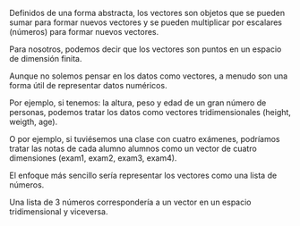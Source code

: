 Definidos de una forma abstracta, los vectores son objetos que se pueden sumar para formar nuevos vectores y se pueden multiplicar por escalares (números) para formar nuevos vectores.

Para nosotros, podemos decir que los vectores son puntos en un espacio de dimensión finita. 

Aunque no solemos pensar en los datos como vectores, a menudo son una forma útil de representar datos numéricos. 

Por ejemplo, si tenemos: la altura, peso y edad de un gran número de personas, podemos tratar los datos como vectores tridimensionales (height, weigth, age).

O por ejemplo, si tuviésemos una clase con cuatro exámenes, podríamos tratar las notas de cada alumno alumnos como un vector de cuatro dimensiones (exam1, exam2, exam3, exam4).

El enfoque más sencillo sería representar los vectores como una lista de números. 

Una lista de 3 números correspondería a un vector en un espacio tridimensional y viceversa.



